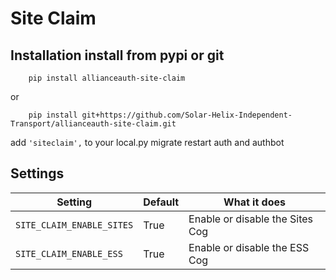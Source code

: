 # Site Claim

## Installation install from pypi or git

```
    pip install allianceauth-site-claim
```

or

```
    pip install git+https://github.com/Solar-Helix-Independent-Transport/allianceauth-site-claim.git
```

add `'siteclaim',` to your local.py
migrate
restart auth and authbot

## Settings

| Setting                   | Default | What it does                    |
| ------------------------- | ------- | ------------------------------- |
| `SITE_CLAIM_ENABLE_SITES` | True    | Enable or disable the Sites Cog |
| `SITE_CLAIM_ENABLE_ESS`   | True    | Enable or disable the ESS Cog   |

